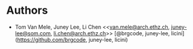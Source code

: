 # Authors

- Tom Van Mele, Juney Lee, Li Chen <<van.mele@arch.ethz.ch, juney-lee@som.com, li.chen@arch.ethz.ch>> [@brgcode, juney-lee, licini](https://github.com/brgcode, juney-lee, licini)
